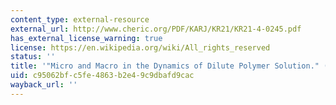 ```yaml
---
content_type: external-resource
external_url: http://www.cheric.org/PDF/KARJ/KR21/KR21-4-0245.pdf
has_external_license_warning: true
license: https://en.wikipedia.org/wiki/All_rights_reserved
status: ''
title: '"Micro and Macro in the Dynamics of Dilute Polymer Solution." (PDF - 4.7MB)'
uid: c95062bf-c5fe-4863-b2e4-9c9dbafd9cac
wayback_url: ''
---
```

